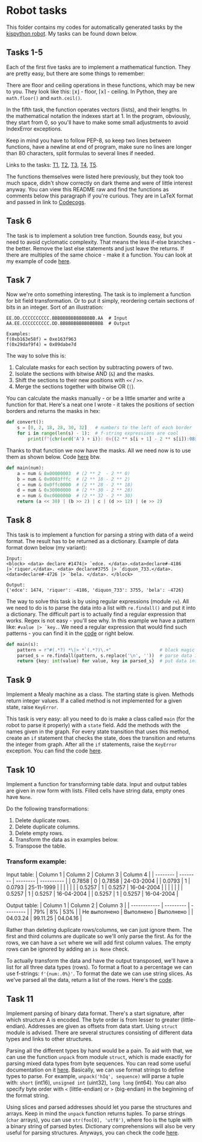 # Robot tasks
This folder contains my codes for automatically generated tasks by the
[kispython robot][robot]. My tasks can be found down below.

## Tasks 1-5
Each of the first five tasks are to implement a mathematical function.
They are pretty easy, but there are some things to remember:

There are floor and ceiling operations in these functions, which may be
new to you. They look like this: ⌊x⌋ - floor, ⌈x⌉ - ceiling.
In Python, they are `math.floor()` and `math.ceil()`.

In the fifth task, the function operates vectors (lists),
and their lengths. In the mathematical notation the indexes start at 1.
In the program, obviously, they start from 0, so you'll have to make
some small adjustments to avoid IndexError exceptions.

Keep in mind you have to follow PEP-8, so keep two lines
between functions, have a newline at end of program,
make sure no lines are longer than 80 characters,
split formulas to several lines if needed.

Links to the tasks: [T1][t01], [T2][t02], [T3][t03], [T4][t04], [T5][t05].

The functions themselves were listed here previously, but they took too much space,
didn't show correctly on dark theme and were of little interest anyway.
You can view this README raw and find the functions as comments below this paragraph if you're curious.
They are in LaTeX format and passed in link to [Codecogs][codecogs].

<!--
**Note:** the formulas may take a short time to render, you might have to refresh the page.
Unfortunately, they don't work well on dark theme, but you can open them in separate tabs and they'll look fine.

<img style="padding:8px; border-radius:8px; background:white" src="https://latex.codecogs.com/svg.image?f(z)&space;=&space;\frac{z^{2}}{45}&space;-&space;70&space;&space;\left(z^{2}&space;-&space;62&space;&space;z^{3}&space;-&space;58\right)^{3}&space;&plus;&space;\frac{41&space;&space;\left\lfloor&space;z&space;\right\rfloor&space;-&space;53&space;&space;\left(74&space;&space;z^{2}&space;-&space;z\right)^{7}}{z^{5}}" title="f(z) = \frac{z^{2}}{45} - 70 \left(z^{2} - 62 z^{3} - 58\right)^{3} + \frac{41 \left\lfloor z \right\rfloor - 53 \left(74 z^{2} - z\right)^{7}}{z^{5}}" />
<img style="padding:8px; border-radius:8px; background:white" src="https://latex.codecogs.com/svg.image?f(x)&space;=&space;\begin{cases}46&space;&space;x^{4}&space;&plus;&space;1,&&space;x&space;<&space;-3\\72&space;&space;x&space;-&space;\left(14&space;&space;x&space;-&space;7\right),&&space;-3&space;\leq&space;x&space;<&space;12\\\left(x^{3}&space;-&space;82&space;&space;x&space;-&space;x^{2}\right)^{6}&space;&plus;&space;81&space;&space;x&space;&plus;&space;77&space;&space;\left(87&space;&space;x^{2}\right)^{7},&&space;12&space;\leq&space;x&space;<&space;36\\\left(66&space;&space;x&space;&plus;&space;x^{3}\right)^{5}&space;&plus;&space;8&space;&space;\,\mathrm{sin}^{4}&space;x,&&space;x&space;\geq&space;36\end{cases}" title="f(x) = \begin{cases}46 x^{4} + 1,& x < -3\\72 x - \left(14 x - 7\right),& -3 \leq x < 12\\\left(x^{3} - 82 x - x^{2}\right)^{6} + 81 x + 77 \left(87 x^{2}\right)^{7},& 12 \leq x < 36\\\left(66 x + x^{3}\right)^{5} + 8 \,\mathrm{sin}^{4} x,& x \geq 36\end{cases}" />
<img style="padding:8px; border-radius:8px; background:white" src="https://latex.codecogs.com/svg.image?f(b,&space;m,&space;n,&space;p)&space;=&space;\sum_{c=1}^{b}\left(82&space;&space;c&space;-&space;\left(\left\lfloor&space;c&space;\right\rfloor\right)^{4}&space;-&space;\left(31&space;&space;c&space;&plus;&space;47&space;&space;c^{2}&space;&plus;&space;c^{3}\right)^{5}\right)&space;&plus;&space;\sum_{j=1}^{n}\prod_{c=1}^{b}\sum_{k=1}^{m}\left(79&space;&space;j^{3}&space;&plus;&space;50&space;&space;k^{5}&space;&plus;&space;\left(\frac{c}{90}&space;-&space;1&space;-&space;p^{3}\right)^{7}\right)" title="f(b, m, n, p) = \sum_{c=1}^{b}\left(82 c - \left(\left\lfloor c \right\rfloor\right)^{4} - \left(31 c + 47 c^{2} + c^{3}\right)^{5}\right) + \sum_{j=1}^{n}\prod_{c=1}^{b}\sum_{k=1}^{m}\left(79 j^{3} + 50 k^{5} + \left(\frac{c}{90} - 1 - p^{3}\right)^{7}\right)" />
<img style="padding:8px; border-radius:8px; background:white" src="https://latex.codecogs.com/svg.image?f_n&space;=\begin{cases}0.28,&space;&&space;n&space;=&space;0;\\\frac{f_{n&space;-&space;1}^{2}}{32}&space;&plus;&space;0.04&space;&plus;&space;f_{n&space;-&space;1},&space;&&space;n&space;\geq&space;1.\end{cases}" title="f_n =\begin{cases}0.28, & n = 0;\\\frac{f_{n - 1}^{2}}{32} + 0.04 + f_{n - 1}, & n \geq 1.\end{cases}" />
<img style="padding:8px; border-radius:8px; background:white" src="https://latex.codecogs.com/svg.image?f(\vec{z})&space;=&space;\sum_{i=1}^{n}\frac{z_{n&space;&plus;&space;1&space;-&space;\left\lceil&space;i&space;/&space;2&space;\right\rceil}^{4}}{67}" title="f(\vec{z}) = \sum_{i=1}^{n}\frac{z_{n + 1 - \left\lceil i / 2 \right\rceil}^{4}}{67}" />
-->

## Task 6
The task is to implement a solution tree function.
Sounds easy, but you need to avoid cyclomatic complexity.
That means the less if-else branches - the better.
Remove the last else statements and just leave the returns.
If there are multiples of the same choice - make it a function.
You can look at my example of code [here][t06].

## Task 7
Now we're onto something interesting. The task is to implement a function for bit field transformation.
Or to put it simply, reordering certain sections of bits in an integer. Sort of an illustration:
```
EE.DD.CCCCCCCCCC.BBBBBBBBBBBBBBBB.AA  # Input
AA.EE.ССССCCCCCC.DD.BBBBBBBBBBBBBBBB  # Output

Examples:
f(0xb163e58f) = 0xe163f963
f(0x29daf9f4) = 0x09dabe7d
```

The way to solve this is:
1. Calculate masks for each section by subtracting powers of two.
2. Isolate the sections with bitwise AND (`&`) and the masks.
3. Shift the sections to their new positions with `<<` / `>>`.
4. Merge the sections together with bitwise OR (`|`).

You can calculate the masks manually - or be a little smarter and write a function for that.
Here's a neat one I wrote - it takes the positions of section borders and returns the masks in hex:
```python
def convert():
    s = [0, 2, 18, 28, 30, 32]   # numbers to the left of each border
    for i in range(len(s) - 1):  # f-string expressions are cool
        print(f"{chr(ord('A') + i)}: 0x{(2 ** s[i + 1] - 2 ** s[i]):08x}")
```

Thanks to that function we now have the masks. All we need now is to use them as shown below. Code [here][t07] btw.
```python
def main(num):
    a = num & 0x00000003  # (2 ** 2  - 2 ** 0)
    b = num & 0x0003fffc  # (2 ** 18 - 2 ** 2)
    c = num & 0x0ffc0000  # (2 ** 28 - 2 ** 18)
    d = num & 0x30000000  # (2 ** 30 - 2 ** 28)
    e = num & 0xc0000000  # (2 ** 32 - 2 ** 30)
    return (a << 30) | (b >> 2) | c | (d >> 12) | (e >> 2)
```

## Task 8
This task is to implement a function for parsing a string with data of a weird format.
The result has to be returned as a dictionary. Example of data format down below (my variant):
```
Input:
<block> <data> declare #1474|> `edce. </data>.<data>declare#-4186
|>`riquer.</data>. <data> declare#3755 |> `diquon_733.</data>.
<data>declare#-4726 |> `bela. </data>. </block>

Output:
{'edce': 1474, 'riquer': -4186, 'diquon_733': 3755, 'bela': -4726}
```

The way to solve this task is by using regular expressions (module `re`).
All we need to do is to parse the data into a list with `re.findall()` and put it into a dictionary.
The difficult part is to actually find a regular expression that works. Regex is not easy - you'll see why.
In this example we have a pattern like: ```#value |> `key.```. We need a regular expression that would
find such patterns - you can find it in the [code][t08] or right below.
```python
def main(s):
    pattern = r"#(.*?) *\|> *`(.*?)\.+"                  # black magic sorcery (regex)
    parsed_s = re.findall(pattern, s.replace('\n', ''))  # parse data into tuple list
    return {key: int(value) for value, key in parsed_s}  # put data into dictionary
```

## Task 9
Implement a Mealy machine as a class.
The starting state is given. Methods return integer values.
If a called method is not implemented for a given state, raise `KeyError`.

This task is very easy: all you need to do is make a class called `main`
(for the robot to parse it properly) with a `state` field.
Add the methods with the names given in the graph.
For every state transition that uses this method,
create an `if` statement that checks the state,
does the transition and returns the integer from graph.
After all the `if` statements, raise the `KeyError` exception.
You can find the code [here][t09].

## Task 10
Implement a function for transforming table data.
Input and output tables are given in row form with lists.
Filled cells have string data, empty ones have `None`.

Do the following transformations:
1. Delete duplicate rows.
2. Delete duplicate columns.
3. Delete empty rows.
4. Transform the data as in examples below.
5. Transpose the table.

### Transform example:

Input table:
| Column 1 | Column 2 | Column 3 | Column 4   |
| -------- | -------- | -------- | ---------- |
| 0.7858   | 0        | 0.7858   | 24-03-2004 |
| 0.0793   | 1        | 0.0793   | 25-11-1999 |
|          |          |          |            |
| 0.5257   | 1        | 0.5257   | 16-04-2004 |
|          |          |          |            |
| 0.5257   | 1        | 0.5257   | 16-04-2004 |
| 0.5257   | 1        | 0.5257   | 16-04-2004 |

Output table:
| Column 1     | Column 2  | Column 3  |
| ------------ | --------- | --------- |
| 79%          | 8%        | 53%       |
| Не выполнено | Выполнено | Выполнено |
| 04.03.24     | 99.11.25  | 04.04.16  |

Rather than deleting duplicate rows/columns, we can just ignore them.
The first and third columns are duplicate so we'll only parse the first.
As for the rows, we can have a `set` where we will add first column values.
The empty rows can be ignored by adding an `is None` check.

To actually transform the data and have the output transposed,
we'll have a list for all three data types (rows).
To format a float to a percentage we can use f-strings: `f'{num:.0%}'`.
To format the date we can use string slices.
As we've parsed all the data, return a list of the rows.
Here's the [code][t10].

## Task 11
Implement parsing of binary data format.
There's a start signature, after which structure A is encoded.
The byte order is from lesser to greater (little-endian).
Addresses are given as offsets from data start.
Using `struct` module is advised.
There are several structures consisting of different data types
and links to other structures.

Parsing all the different types by hand would be a pain.
To aid with that, we can use the function `unpack` from module `struct`,
which is made exactly for parsing mixed data types from byte sequences.
You can read some useful documentation on it [here][struct].
Basically, we can use format strings to define types to parse.
For example, `unpack('hIq', sequence)` will parse a tuple with:
`short` (int16), `unsigned int` (uint32), `long long` (int64).
You can also specify byte order with `<` (little-endian) or
`>` (big-endian) in the beginning of the format string.

Using slices and parsed addresses should let you parse the structures
and arrays. Keep in mind the `unpack` function returns tuples.
To parse strings (`char` arrays), you can use `str(foo[0], 'utf8')`,
where foo is the tuple with a binary string of parsed bytes.
Dictionary comprehensions will also be very useful for parsing structures.
Anyways, you can check the code [here][t11].

[t01]: rt-task01.py
[t02]: rt-task02.py
[t03]: rt-task03.py
[t04]: rt-task04.py
[t05]: rt-task05.py
[t06]: rt-task06.py
[t07]: rt-task07.py
[t08]: rt-task08.py
[t09]: rt-task09.py
[t10]: rt-task10.py
[t11]: rt-task11.py

[robot]: http://kispython.ru
[struct]: https://docs.python.org/3/library/struct.html
[codecogs]: https://latex.codecogs.com